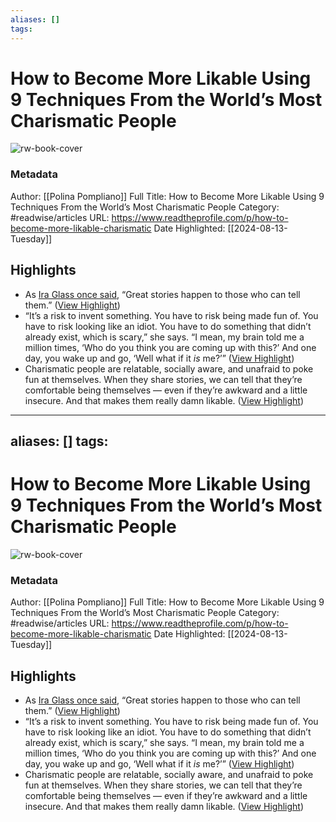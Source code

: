 ```yaml
---
aliases: []
tags:
---
```

# How to Become More Likable Using 9 Techniques From the World’s Most Charismatic People

![rw-book-cover](https://substackcdn.com/image/youtube/w_728,c_limit/wD2cVhC-63I)
### Metadata
Author: [[Polina Pompliano]]
Full Title: How to Become More Likable Using 9 Techniques From the World’s Most Charismatic People
Category: #readwise/articles
URL: https://www.readtheprofile.com/p/how-to-become-more-likable-charismatic
Date Highlighted: [[2024-08-13-Tuesday]]

## Highlights
- As [Ira Glass once said](https://www.readtheprofile.com/p/ira-glass-the-king-of-storytelling), “Great stories happen to those who can tell them.” ([View Highlight](https://read.readwise.io/read/01j56fcfy0x8m0h6pzw21qmf5w))
- “It’s a risk to invent something. You have to risk being made fun of. You have to risk looking like an idiot. You have to do something that didn’t already exist, which is scary,” she says. “I mean, my brain told me a million times, ‘Who do you think you are coming up with this?’ And one day, you wake up and go, ‘Well what if it *is* me?’” ([View Highlight](https://read.readwise.io/read/01j56feacjv95fa8d3mbcnt788))
- Charismatic people are relatable, socially aware, and unafraid to poke fun at themselves. When they share stories, we can tell that they’re comfortable being themselves — even if they’re awkward and a little insecure. And that makes them really damn likable. ([View Highlight](https://read.readwise.io/read/01j56fmbnm8hnhm2aptanma73q))
---
aliases: []
tags:
---
# How to Become More Likable Using 9 Techniques From the World’s Most Charismatic People

![rw-book-cover](https://substackcdn.com/image/youtube/w_728,c_limit/wD2cVhC-63I)
### Metadata
Author: [[Polina Pompliano]]
Full Title: How to Become More Likable Using 9 Techniques From the World’s Most Charismatic People
Category: #readwise/articles
URL: https://www.readtheprofile.com/p/how-to-become-more-likable-charismatic
Date Highlighted: [[2024-08-13-Tuesday]]

## Highlights
- As [Ira Glass once said](https://www.readtheprofile.com/p/ira-glass-the-king-of-storytelling), “Great stories happen to those who can tell them.” ([View Highlight](https://read.readwise.io/read/01j56fcfy0x8m0h6pzw21qmf5w))
- “It’s a risk to invent something. You have to risk being made fun of. You have to risk looking like an idiot. You have to do something that didn’t already exist, which is scary,” she says. “I mean, my brain told me a million times, ‘Who do you think you are coming up with this?’ And one day, you wake up and go, ‘Well what if it *is* me?’” ([View Highlight](https://read.readwise.io/read/01j56feacjv95fa8d3mbcnt788))
- Charismatic people are relatable, socially aware, and unafraid to poke fun at themselves. When they share stories, we can tell that they’re comfortable being themselves — even if they’re awkward and a little insecure. And that makes them really damn likable. ([View Highlight](https://read.readwise.io/read/01j56fmbnm8hnhm2aptanma73q))

